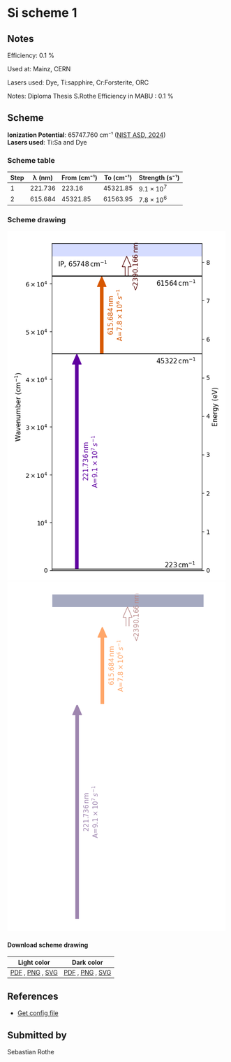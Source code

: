 # Si scheme 1

## Notes

Efficiency: 0.1 %

Used at: Mainz, CERN

Lasers used: Dye, Ti:sapphire, Cr:Forsterite, ORC

Notes: Diploma Thesis S.Rothe
Efficiency in MABU : 0.1 %





## Scheme

**Ionization Potential**: 65747.760 cm⁻¹ ([NIST ASD, 2024](https://www.nist.gov/pml/atomic-spectra-database))  
**Lasers used**: Ti:Sa and Dye

### Scheme table

| Step | λ (nm)  | From (cm⁻¹) | To (cm⁻¹) |    Strength (s⁻¹)    |
| ---- | ------- | ----------- | --------- | -------------------- |
| 1    | 221.736 | 223.16      | 45321.85  | 9.1 × 10<sup>7</sup> |
| 2    | 615.684 | 45321.85    | 61563.95  | 7.8 × 10<sup>6</sup> |


### Scheme drawing

![si scheme, light mode](si-001/si-001-light.png#only-light)
![si scheme, dark mode](si-001/si-001-dark-web.png#only-dark)

#### Download scheme drawing

|                                            Light color                                            |                                           Dark color                                           |
| ------------------------------------------------------------------------------------------------- | ---------------------------------------------------------------------------------------------- |
| [PDF](si-001/si-001-light.pdf) , [PNG](si-001/si-001-light.png) , [SVG](si-001/si-001-light.svg)  | [PDF](si-001/si-001-dark.pdf) , [PNG](si-001/si-001-dark.png) , [SVG](si-001/si-001-dark.svg)  |


## References

  - [Get config file](https://github.com/RIMS-Code/rims-code.github.io/blob/main/db/si-001.json)



## Submitted by

Sebastian Rothe

